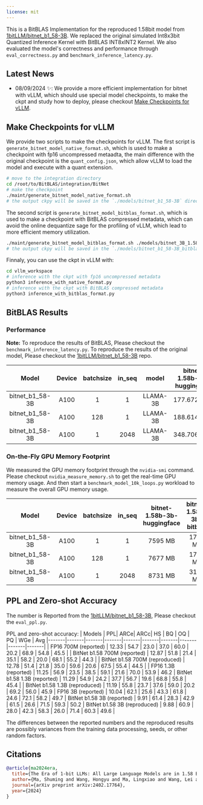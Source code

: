 ```yaml
---
license: mit
---
```



This is a BitBLAS Implementation for the reproduced 1.58bit model from [1bitLLM/bitnet_b1_58-3B](https://huggingface.co/1bitLLM/bitnet_b1_58-3B). We replaced the original simulated Int8x3bit Quantized Inference Kernel with BitBLAS INT8xINT2 Kernel. We also evaluated the model's correctness and performance through `eval_correctness.py` and `benchmark_inference_latency.py`.

## Latest News

- 08/09/2024 ✨: We provide a more efficient implementation for bitnet with vLLM, which should use special model checkpoints, to make the ckpt and study how to deploy, please checkout [Make Checkpoints for vLLM](#make-checkpoints-for-vllm).

## Make Checkpoints for vLLM

We provide two scripts to make the checkpoints for vLLM. The first script is `generate_bitnet_model_native_format.sh`, which is used to make a checkpoint with fp16 uncompressed metaadta, the main difference with the original checkpoint is the `quant_config.json`, which allow vLLM to load the model and execute with a quant extension.

```bash
# move to the integration directory
cd /root/to/BitBLAS/integration/BitNet
# make the checkpoint
./maint/generate_bitnet_model_native_format.sh
# the output ckpy will be saved in the `./models/bitnet_b1_58-3B` directory
```

The second script is `generate_bitnet_model_bitblas_format.sh`, which is used to make a checkpoint with BitBLAS compressed metadata, which can avoid the online dequantize sage for the profiling of vLLM, which lead to more efficient memory utilization.

```bash
./maint/generate_bitnet_model_bitblas_format.sh ./models/bitnet_3B_1.58bit ./models/bitnet_3B_1.58bit_bitblas
# the output ckpy will be saved in the `./models/bitnet_b1_58-3B_bitblas` directory
```

Finnaly, you can use the ckpt in vLLM with:

```bash
cd vllm_workspace
# inference with the ckpt with fp16 uncompressed metadata
python3 inference_with_native_format.py
# inference with the ckpt with BitBLAS compressed metadata
python3 inference_with_bitblas_format.py
```

## BitBLAS Results

### Performance

**Note:** To reproduce the results of BitBLAS, Please checkout the `benchmark_inference_latency.py`. To reproduce the results of the original model, Please checkout the [1bitLLM/bitnet_b1_58-3B](https://huggingface.co/1bitLLM/bitnet_b1_58-3B) repo.

|      Model      | Device | batchsize | in_seq |   model  | bitnet-1.58b-3b-huggingface | bitnet-1.58b-3b-bitblas |
|:---------------:|:------:|:---------:|:------:|:--------:|:---------------------------:|:-----------------------:|
| bitnet_b1_58-3B |  A100  |     1     |    1   | LLAMA-3B |         177.6729107         |       64.17962909       |
| bitnet_b1_58-3B |  A100  |    128    |    1   | LLAMA-3B |         188.6145592         |       63.48158518       |
| bitnet_b1_58-3B |  A100  |     1     |  2048  | LLAMA-3B |         348.7066031         |       202.6877999       |

### On-the-Fly GPU Memory Footprint

We measured the GPU memory footprint through the `nvidia-smi` command. Please checkout `nvidia_measure_memory.sh` to get the real-time GPU memory usage. And then start a `benchmark_model_10k_loops.py` workload to measure the overall GPU memory usage.

|    **Model**    | **Device** | **batchsize** | **in_seq** | **bitnet-1.58b-3b-huggingface** | **bitnet-1.58b-3b-bitblas** |
|:---------------:|:----------:|:-------------:|:----------:|:-------------------------------:|:---------------------------:|
| bitnet_b1_58-3B |    A100    |       1       |      1     |             7595 MB             |           1729 MB           |
| bitnet_b1_58-3B |    A100    |      128      |      1     |             7677 MB             |           1789 MB           |
| bitnet_b1_58-3B |    A100    |       1       |    2048    |             8731 MB             |           3163 MB           |

## PPL and Zero-shot Accuracy

The number is Reported from the [1bitLLM/bitnet_b1_58-3B](https://huggingface.co/1bitLLM/bitnet_b1_58-3B), Please checkout the `eval_ppl.py`.

PPL and zero-shot accuracy:
| Models | PPL| ARCe| ARCc| HS | BQ | OQ | PQ | WGe | Avg
|-------|-------|-------|-------|-------|-------|-------|-------|-------|-------|
| FP16 700M (reported) | 12.33 | 54.7 | 23.0 | 37.0 | 60.0 | 20.2 | 68.9 | 54.8 | 45.5 |
| BitNet b1.58 700M (reported) | 12.87 | 51.8 | 21.4 | 35.1 | 58.2 | 20.0 | 68.1 | 55.2 | 44.3 |
| BitNet b1.58 700M (reproduced) | 12.78 | 51.4 | 21.8 | 35.0 | 59.6 | 20.6 | 67.5 | 55.4 | 44.5 |
| FP16 1.3B (reported)    | 11.25  | 56.9 | 23.5 | 38.5 | 59.1 | 21.6 | 70.0 | 53.9 | 46.2
| BitNet b1.58 1.3B (reported)    | 11.29  | 54.9 | 24.2 | 37.7 | 56.7 | 19.6 | 68.8 | 55.8 | 45.4 |
| BitNet b1.58 1.3B (reproduced)    | 11.19 | 55.8 | 23.7 | 37.6 | 59.0 | 20.2 | 69.2 | 56.0 | 45.9
| FP16 3B (reported)    | 10.04   | 62.1 | 25.6 | 43.3 | 61.8 | 24.6 | 72.1 | 58.2 | 49.7
| BitNet b1.58 3B (reported)    | 9.91   | 61.4 | 28.3 | 42.9 | 61.5 | 26.6 | 71.5 | 59.3 | 50.2
| BitNet b1.58 3B (reproduced)    | 9.88 | 60.9 | 28.0 | 42.3 | 58.3 | 26.0 | 71.4 | 60.3 | 49.6 |

The differences between the reported numbers and the reproduced results are possibly variances from the training data processing, seeds, or other random factors.

## Citations

```bibtex
@article{ma2024era,
  title={The Era of 1-bit LLMs: All Large Language Models are in 1.58 Bits},
  author={Ma, Shuming and Wang, Hongyu and Ma, Lingxiao and Wang, Lei and Wang, Wenhui and Huang, Shaohan and Dong, Li and Wang, Ruiping and Xue, Jilong and Wei, Furu},
  journal={arXiv preprint arXiv:2402.17764},
  year={2024}
}
```